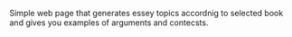 Simple web page that generates essey topics accordnig to selected book and gives you examples of arguments and contecsts.
